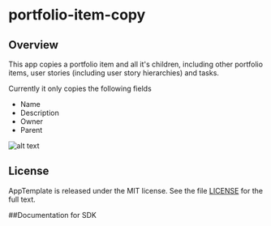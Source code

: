 portfolio-item-copy
=========================

## Overview

This app copies a portfolio item and all it's children, including other portfolio items, user stories (including user story hierarchies) and tasks. 

Currently it only copies the following fields 
- Name
- Description
- Owner
- Parent

![alt text](https://raw.githubusercontent.com/wrackzone/portfolio-item-copy/master/screenshot.png "Screenshot")


## License

AppTemplate is released under the MIT license.  See the file [LICENSE](./LICENSE) for the full text.

##Documentation for SDK

